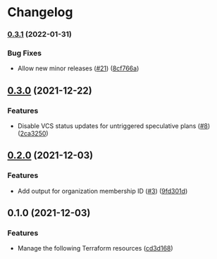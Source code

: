 # Changelog

### [0.3.1](https://github.com/dhoppeIT/terraform-tfe-organization/compare/v0.3.0...v0.3.1) (2022-01-31)


### Bug Fixes

* Allow new minor releases ([#21](https://github.com/dhoppeIT/terraform-tfe-organization/issues/21)) ([8cf766a](https://github.com/dhoppeIT/terraform-tfe-organization/commit/8cf766a8364b2866add101a74568bcd24c9b49df))

## [0.3.0](https://www.github.com/dhoppeIT/terraform-tfe-organization/compare/v0.2.0...v0.3.0) (2021-12-22)


### Features

* Disable VCS status updates for untriggered speculative plans ([#8](https://www.github.com/dhoppeIT/terraform-tfe-organization/issues/8)) ([2ca3250](https://www.github.com/dhoppeIT/terraform-tfe-organization/commit/2ca3250158490272b05af3f9cfa540fd71e79c58))

## [0.2.0](https://www.github.com/dhoppeIT/terraform-tfe-organization/compare/v0.1.0...v0.2.0) (2021-12-03)


### Features

* Add output for organization membership ID ([#3](https://www.github.com/dhoppeIT/terraform-tfe-organization/issues/3)) ([9fd301d](https://www.github.com/dhoppeIT/terraform-tfe-organization/commit/9fd301df9ea973545014c159dde9e580ea62462a))

## 0.1.0 (2021-12-03)


### Features

* Manage the following Terraform resources ([cd3d168](https://www.github.com/dhoppeIT/terraform-tfe-organization/commit/cd3d16881bcf08cecc4ca3fe8712c94e8f7e75e6))
